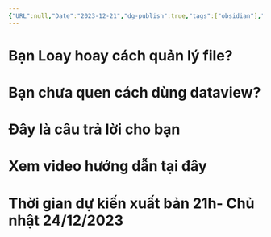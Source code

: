 ```yaml
---
{"URL":null,"Date":"2023-12-21","dg-publish":true,"tags":["obsidian"],"Hoàn thành":true,"permalink":"/Haiha's Sharing Ideal/Hướng Dẫn Dùng Plugin Project để quản lý 1 file chuyên nghiệp trong obsidian/","dgPassFrontmatter":true,"noteIcon":"2","created":"2024-01-19T05:28:19.140+07:00","updated":"2023-12-29T11:02:57.000+07:00"}
---
```



# Bạn Loay hoay cách quản lý file?
# Bạn chưa quen cách dùng dataview?

# Đây là câu trả lời cho bạn

# Xem video hướng dẫn tại đây

# Thời gian dự kiến xuất bản 21h- Chủ nhật 24/12/2023